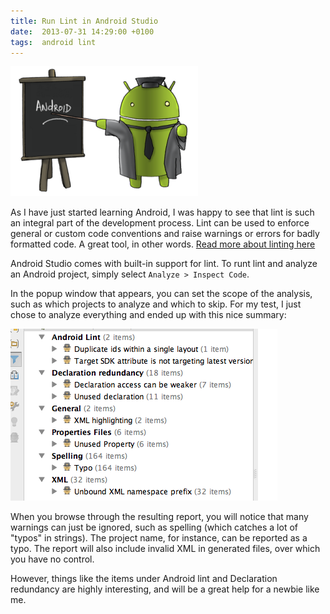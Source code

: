 ```yaml
---
title: Run Lint in Android Studio
date:  2013-07-31 14:29:00 +0100
tags:  android lint
---
```


![Image of an Android teacher](/assets/blog/2013/2013-08-05-android.png)

As I have just started learning Android, I was happy to see that lint is such an
integral part of the development process. Lint can be used to enforce general or
custom code conventions and raise warnings or errors for badly formatted code. A
great tool, in other words. [Read more about linting here](https://en.wikipedia.org/wiki/Lint_(software))

Android Studio comes with built-in support for lint. To runt lint and analyze an
Android project, simply select `Analyze > Inspect Code`.

In the popup window that appears, you can set the scope of the analysis, such as
which projects to analyze and which to skip. For my test, I just chose to analyze
everything and ended up with this nice summary:

![Android Lint Summary](/assets/blog/2013/2013-07-31-lint.png)

When you browse through the resulting report, you will notice that many warnings
can just be ignored, such as spelling (which catches a lot of "typos" in strings).
The project name, for instance, can be reported as a typo. The report will also
include invalid XML in generated files, over which you have no control.

However, things like the items under Android lint and Declaration redundancy are
highly interesting, and will be a great help for a newbie like me.